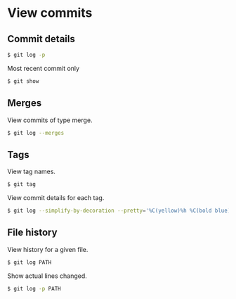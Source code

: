 # View commits

## Commit details

```sh
$ git log -p
```

Most recent commit only

```sh
$ git show
```

## Merges

View commits of type merge.

```sh
$ git log --merges
```

## Tags

View tag names.

```sh
$ git tag
```

View commit details for each tag.

```sh
$ git log --simplify-by-decoration --pretty='%C(yellow)%h %C(bold blue)%ci%C(green)%d %Creset%s'
```

## File history

View history for a given file.

```sh
$ git log PATH
```

Show actual lines changed.

```sh
$ git log -p PATH
```
